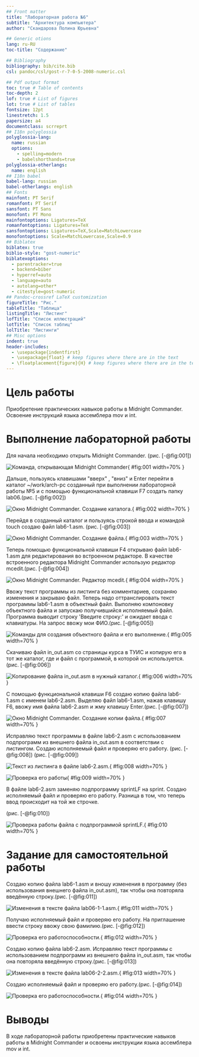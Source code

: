 ```yaml
---
## Front matter
title: "Лабораторная работа №6"
subtitle: "Архитектура компьютера"
author: "Скандарова Полина Юрьевна"

## Generic otions
lang: ru-RU
toc-title: "Содержание"

## Bibliography
bibliography: bib/cite.bib
csl: pandoc/csl/gost-r-7-0-5-2008-numeric.csl

## Pdf output format
toc: true # Table of contents
toc-depth: 2
lof: true # List of figures
lot: true # List of tables
fontsize: 12pt
linestretch: 1.5
papersize: a4
documentclass: scrreprt
## I18n polyglossia
polyglossia-lang:
  name: russian
  options:
	- spelling=modern
	- babelshorthands=true
polyglossia-otherlangs:
  name: english
## I18n babel
babel-lang: russian
babel-otherlangs: english
## Fonts
mainfont: PT Serif
romanfont: PT Serif
sansfont: PT Sans
monofont: PT Mono
mainfontoptions: Ligatures=TeX
romanfontoptions: Ligatures=TeX
sansfontoptions: Ligatures=TeX,Scale=MatchLowercase
monofontoptions: Scale=MatchLowercase,Scale=0.9
## Biblatex
biblatex: true
biblio-style: "gost-numeric"
biblatexoptions:
  - parentracker=true
  - backend=biber
  - hyperref=auto
  - language=auto
  - autolang=other*
  - citestyle=gost-numeric
## Pandoc-crossref LaTeX customization
figureTitle: "Рис."
tableTitle: "Таблица"
listingTitle: "Листинг"
lofTitle: "Список иллюстраций"
lotTitle: "Список таблиц"
lolTitle: "Листинги"
## Misc options
indent: true
header-includes:
  - \usepackage{indentfirst}
  - \usepackage{float} # keep figures where there are in the text
  - \floatplacement{figure}{H} # keep figures where there are in the text
---
```


# Цель работы

Приобретение практических навыков работы в Midnight Commander. Освоение инструкций языка ассемблера mov и int.

# Выполнение лабораторной работы

Для начала необходимо открыть Midnight Commander. (рис. [-@fig:001])

![Команда, открывающая Midnight Commander](image/Arkh0.png){ #fig:001 width=70% }

Дальше, пользуясь клавишами "вверх" , "вниз" и Enter перейти в каталог ~/work/arch-pc созданный при выполнении лабораторной работы №5 и с помощью функциональной клавиши F7 создать папку lab06.(рис. [-@fig:002])

![Окно Midnight Commander. Создание каталога.](image/Arkh3.png){ #fig:002 width=70% }

Перейдя в созданный каталог и пользуясь строкой ввода и командой touch создаю файл lab6-1.asm. (рис. [-@fig:003])

![Окно Midnight Commander. Создание файла.](image/Arkh4.png){ #fig:003 width=70% }

Теперь помощью функциональной клавиши F4 открываю файл lab6-1.asm для редактирования во встроенном редакторе. В качестве встроенного редактора Midnight Commander использую редактор mcedit.(рис. [-@fig:004])

![Окно Midnight Commander. Редактор mcedit.](image/Arkh6.png){ #fig:004 width=70% }

Ввожу текст программы из листинга без комментариев, сохраняю изменения и закрываю файл. Теперь надо оттранслировать текст программы lab6-1.asm в объектный файл. Выполняю компоновку объектного файла и запускаю получившийся исполняемый файл. Программа выводит строку 'Введите строку:' и ожидает ввода с клавиатуры. На запрос ввожу мои ФИО.(рис. [-@fig:005])

![Команды для создания объектного файла и его выполнение.](image/Arkh9.png){ #fig:005 width=70% }

Скачиваю файл in_out.asm со страницы курса в ТУИС и копирую его в тот же каталог, где и файл с программой, в которой он используется.(рис. [-@fig:006])

![Копирование файла in_out.asm в нужный каталог.](image/Arkh12.png){ #fig:006 width=70% }

С помощью функциональной клавиши F6 создаю копию файла lab6-1.asm с именем lab6-2.asm. Выделяю файл lab6-1.asm, нажав клавишу F6, ввожу имя файла lab6-2.asm и жму клавишу Enter.(рис. [-@fig:007])

![Окно Midnight Commander. Создание копии файла.](image/Arkh14.png){ #fig:007 width=70% }

Исправляю текст программы в файле lab6-2.asm с использованием подпрограмм из внешнего файла in_out.asm в соответствии с листингом. Создаю исполняемый файл и проверяю его работу. (рис. [-@fig:008]) (рис. [-@fig:009])

![Текст из листинга в файле lab6-2.asm.](image/Arkh15.png){ #fig:008 width=70% }

![Проверка его работы](image/Arkh16.png){ #fig:009 width=70% }

В файле lab6-2.asm заменяю подпрограмму sprintLF на sprint. Создаю исполняемый файл и проверяю его работу. Разница в том, что теперь ввод происходит на той же строчке.

(рис. [-@fig:010])

![Проверка работы файла c подпрограммой sprintLF.](image/Arkh17.png){ #fig:010 width=70% }


# Задание для самостоятельной работы

Создаю копию файла lab6-1.asm и вношу изменения в программу (без
использования внешнего файла in_out.asm), так чтобы она повторяла введённую строку.(рис. [-@fig:011])

![Изменения в тексте файла lab06-1-1.asm.](image/Arkh19.png){ #fig:011 width=70% }

Получаю исполняемый файл и проверяю его работу. На приглашение ввести строку ввожу свою фамилию.(рис. [-@fig:012])

![Проверка его работоспособности.](image/Arkh20.png){ #fig:012 width=70% }

Создаю копию файла lab6-2.asm. Исправляю текст программы с использованием подпрограмм из внешнего файла in_out.asm, так чтобы она повторяла введённую строку.(рис. [-@fig:013])

![Изменения в тексте файла lab06-2-2.asm.](image/Arkh21.png){ #fig:013 width=70% }

Создаю исполняемый файл и проверяю его работу.(рис. [-@fig:014])

![Проверка его работоспособности.](image/Arkh22.png){ #fig:014 width=70% }

# Выводы

В ходе лабораторной работы приобретены практические навыков работы в Midnight Commander и освоены инструкции языка ассемблера mov и int.
